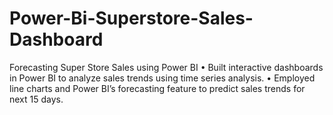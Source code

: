 # Power-Bi-Superstore-Sales-Dashboard
Forecasting Super Store Sales using Power BI
• Built interactive dashboards in Power BI to analyze sales trends using time series
analysis.
• Employed line charts and Power BI’s forecasting feature to predict sales trends for
next 15 days.

